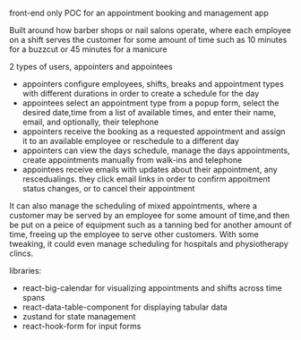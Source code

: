 front-end only POC for an appointment booking and management app

Built around how barber shops or nail salons operate, where each employee on a shift serves the customer for some amount of time such as 10 minutes for a buzzcut or 45 minutes for a manicure

2 types of users, appointers and appointees

- appointers configure employees, shifts, breaks and appointment types with different durations in order to create a schedule for the day
- appointees select an appointment type from a popup form, select the desired date,time from a list of available times, and enter their name, email, and optionally, their telephone
- appointers receive the booking as a requested appointment and assign it to an available employee or reschedule to a different day
- appointers can view the days schedule, manage the days appointments, create appointments manually from walk-ins and telephone
- appointees receive emails with updates about their appointment, any rescedualings. they click email links in order to confirm appoitment status changes, or to cancel their appointment 

It can also manage the scheduling of mixed appointments, where a customer may be served by an employee for some amount of time,and then be put on a peice of equipment such as a tanning bed for another amount of time, freeing up the employee to serve other customers. With some tweaking, it could even manage scheduling for hospitals and physiotherapy clincs. 

libraries:
  - react-big-calendar for visualizing appointments and shifts across time spans 
  - react-data-table-component for displaying tabular data
  - zustand for state management
  - react-hook-form for input forms



